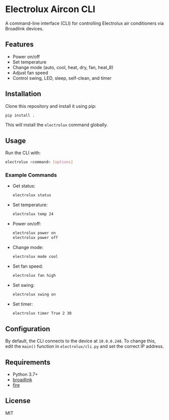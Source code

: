 # Electrolux Aircon CLI

A command-line interface (CLI) for controlling Electrolux air conditioners via Broadlink devices.

## Features
- Power on/off
- Set temperature
- Change mode (auto, cool, heat, dry, fan, heat_8)
- Adjust fan speed
- Control swing, LED, sleep, self-clean, and timer

## Installation

Clone this repository and install it using pip:

```sh
pip install .
```

This will install the `electrolux` command globally.

## Usage

Run the CLI with:

```sh
electrolux <command> [options]
```

### Example Commands

- Get status:
  ```sh
  electrolux status
  ```
- Set temperature:
  ```sh
  electrolux temp 24
  ```
- Power on/off:
  ```sh
  electrolux power on
  electrolux power off
  ```
- Change mode:
  ```sh
  electrolux mode cool
  ```
- Set fan speed:
  ```sh
  electrolux fan high
  ```
- Set swing:
  ```sh
  electrolux swing on
  ```
- Set timer:
  ```sh
  electrolux timer True 2 30
  ```

## Configuration

By default, the CLI connects to the device at `10.0.0.248`. To change this, edit the `main()` function in `electrolux/cli.py` and set the correct IP address.

## Requirements
- Python 3.7+
- [broadlink](https://github.com/mjg59/python-broadlink)
- [fire](https://github.com/google/python-fire)

## License
MIT

